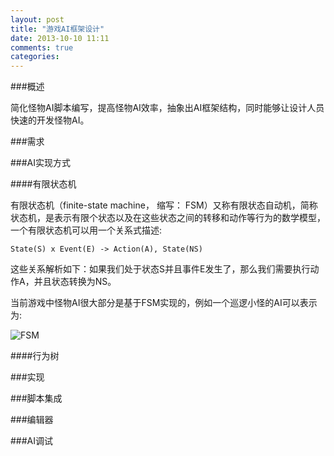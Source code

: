 ```yaml
---
layout: post
title: "游戏AI框架设计"
date: 2013-10-10 11:11
comments: true
categories: 
---
```


###概述

简化怪物AI脚本编写，提高怪物AI效率，抽象出AI框架结构，同时能够让设计人员快速的开发怪物AI。

###需求

###AI实现方式

####有限状态机

有限状态机（finite-state machine， 缩写： FSM）又称有限状态自动机，简称状态机，是表示有限个状态以及在这些状态之间的转移和动作等行为的数学模型，一个有限状态机可以用一个关系式描述:

    State(S) x Event(E) -> Action(A), State(NS)

这些关系解析如下：如果我们处于状态S并且事件E发生了，那么我们需要执行动作A，并且状态转换为NS。

当前游戏中怪物AI很大部分是基于FSM实现的，例如一个巡逻小怪的AI可以表示为:

![FSM](/images/game-ai-design/fsm.png)

####行为树


###实现


###脚本集成


###编辑器


###AI调试



